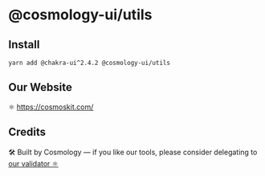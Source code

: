 # @cosmology-ui/utils

## Install

```
yarn add @chakra-ui^2.4.2 @cosmology-ui/utils
```

## Our Website

⚛️ https://cosmoskit.com/

## Credits

🛠 Built by Cosmology — if you like our tools, please consider delegating to [our validator ⚛️](https://cosmology.tech/validator)
